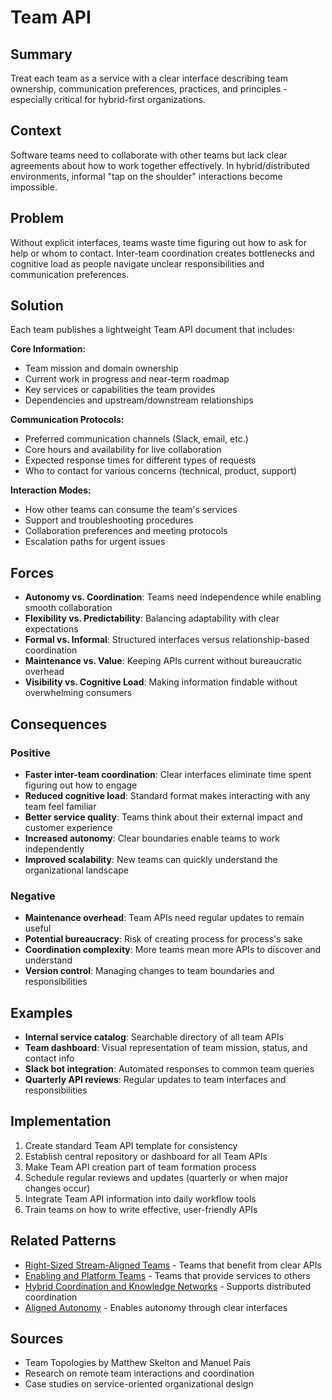 # Team API

## Summary
Treat each team as a service with a clear interface describing team ownership, communication preferences, practices, and principles - especially critical for hybrid-first organizations.

## Context
Software teams need to collaborate with other teams but lack clear agreements about how to work together effectively. In hybrid/distributed environments, informal "tap on the shoulder" interactions become impossible.

## Problem
Without explicit interfaces, teams waste time figuring out how to ask for help or whom to contact. Inter-team coordination creates bottlenecks and cognitive load as people navigate unclear responsibilities and communication preferences.

## Solution
Each team publishes a lightweight Team API document that includes:

**Core Information:**
- Team mission and domain ownership
- Current work in progress and near-term roadmap
- Key services or capabilities the team provides
- Dependencies and upstream/downstream relationships

**Communication Protocols:**
- Preferred communication channels (Slack, email, etc.)
- Core hours and availability for live collaboration
- Expected response times for different types of requests
- Who to contact for various concerns (technical, product, support)

**Interaction Modes:**
- How other teams can consume the team's services
- Support and troubleshooting procedures
- Collaboration preferences and meeting protocols
- Escalation paths for urgent issues

## Forces
- **Autonomy vs. Coordination**: Teams need independence while enabling smooth collaboration
- **Flexibility vs. Predictability**: Balancing adaptability with clear expectations
- **Formal vs. Informal**: Structured interfaces versus relationship-based coordination
- **Maintenance vs. Value**: Keeping APIs current without bureaucratic overhead
- **Visibility vs. Cognitive Load**: Making information findable without overwhelming consumers

## Consequences

### Positive
- **Faster inter-team coordination**: Clear interfaces eliminate time spent figuring out how to engage
- **Reduced cognitive load**: Standard format makes interacting with any team feel familiar
- **Better service quality**: Teams think about their external impact and customer experience
- **Increased autonomy**: Clear boundaries enable teams to work independently
- **Improved scalability**: New teams can quickly understand the organizational landscape

### Negative
- **Maintenance overhead**: Team APIs need regular updates to remain useful
- **Potential bureaucracy**: Risk of creating process for process's sake
- **Coordination complexity**: More teams mean more APIs to discover and understand
- **Version control**: Managing changes to team boundaries and responsibilities

## Examples
- **Internal service catalog**: Searchable directory of all team APIs
- **Team dashboard**: Visual representation of team mission, status, and contact info
- **Slack bot integration**: Automated responses to common team queries
- **Quarterly API reviews**: Regular updates to team interfaces and responsibilities

## Implementation
1. Create standard Team API template for consistency
2. Establish central repository or dashboard for all Team APIs
3. Make Team API creation part of team formation process
4. Schedule regular reviews and updates (quarterly or when major changes occur)
5. Integrate Team API information into daily workflow tools
6. Train teams on how to write effective, user-friendly APIs

## Related Patterns
- [Right-Sized Stream-Aligned Teams](right-sized-stream-aligned-teams.md) - Teams that benefit from clear APIs
- [Enabling and Platform Teams](enabling-platform-teams.md) - Teams that provide services to others
- [Hybrid Coordination and Knowledge Networks](hybrid-coordination-knowledge-networks.md) - Supports distributed coordination
- [Aligned Autonomy](aligned-autonomy.md) - Enables autonomy through clear interfaces

## Sources
- Team Topologies by Matthew Skelton and Manuel Pais
- Research on remote team interactions and coordination
- Case studies on service-oriented organizational design